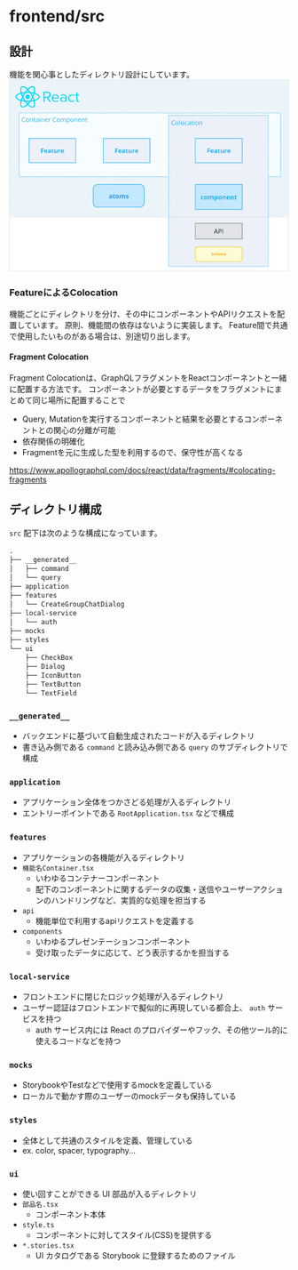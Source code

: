 # frontend/src
## 設計
機能を関心事としたディレクトリ設計にしています。
![](./images/diagram.png)

### FeatureによるColocation
機能ごとにディレクトリを分け、その中にコンポーネントやAPIリクエストを配置しています。
原則、機能間の依存はないように実装します。
Feature間で共通で使用したいものがある場合は、別途切り出します。

#### Fragment Colocation
Fragment Colocationは、GraphQLフラグメントをReactコンポーネントと一緒に配置する方法です。
コンポーネントが必要とするデータをフラグメントにまとめて同じ場所に配置することで
- Query, Mutationを実行するコンポーネントと結果を必要とするコンポーネントとの関心の分離が可能
- 依存関係の明確化
- Fragmentを元に生成した型を利用するので、保守性が高くなる

https://www.apollographql.com/docs/react/data/fragments/#colocating-fragments

## ディレクトリ構成
`src` 配下は次のような構成になっています。

```
.
├── __generated__
│   ├── command
│   └── query
├── application
├── features
│   └── CreateGroupChatDialog
├── local-service
│   └── auth
├── mocks
├── styles
└── ui
    ├── CheckBox
    ├── Dialog
    ├── IconButton
    ├── TextButton
    └── TextField
```

### `__generated__`

- バックエンドに基づいて自動生成されたコードが入るディレクトリ
- 書き込み側である `command` と読み込み側である `query` のサブディレクトリで構成

### `application`

- アプリケーション全体をつかさどる処理が入るディレクトリ
- エントリーポイントである `RootApplication.tsx` などで構成

### `features`

- アプリケーションの各機能が入るディレクトリ
- `機能名Container.tsx`
  - いわゆるコンテナーコンポーネント
  - 配下のコンポーネントに関するデータの収集・送信やユーザーアクションのハンドリングなど、実質的な処理を担当する
- `api`
  - 機能単位で利用するapiリクエストを定義する
- `components`
  - いわゆるプレゼンテーションコンポーネント
  - 受け取ったデータに応じて、どう表示するかを担当する

### `local-service`

- フロントエンドに閉じたロジック処理が入るディレクトリ
- ユーザー認証はフロントエンドで擬似的に再現している都合上、 `auth` サービスを持つ
  - auth サービス内には React のプロバイダーやフック、その他ツール的に使えるコードなどを持つ

### `mocks`

- StorybookやTestなどで使用するmockを定義している
- ローカルで動かす際のユーザーのmockデータも保持している

### `styles`

- 全体として共通のスタイルを定義、管理している
- ex. color, spacer, typography...

### `ui`

- 使い回すことができる UI 部品が入るディレクトリ
- `部品名.tsx`
  - コンポーネント本体
- `style.ts`
  - コンポーネントに対してスタイル(CSS)を提供する
- `*.stories.tsx`
  - UI カタログである Storybook に登録するためのファイル
